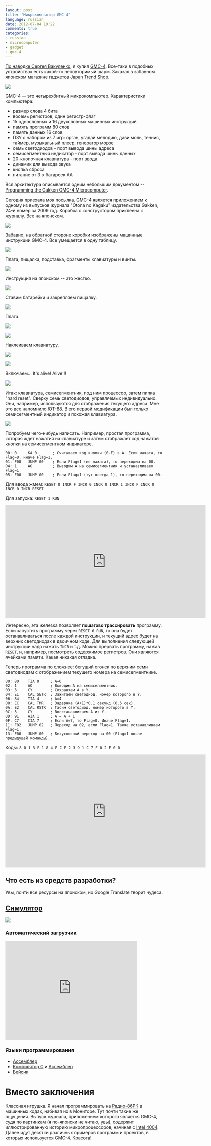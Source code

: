 ```yaml
---
layout: post
title: "Микрокомпьютер GMC-4"
language: russian
date: 2012-07-04 19:22
comments: true
categories: 
- russian
- microcomputer
- gadget
- gmc-4
---
```

[По наводке Сергея Вакуленко][Пост про GMC-4], я купил [GMC-4][]. Все-таки в подобных устройствах есть какой-то неповторимый шарм. Заказал в забавном японском магазине гаджетов [Japan Trend Shop][].

![](/images/blog/gmc4/gmc4.jpg)

[Пост про GMC-4]: http://ramlamyammambam.livejournal.com/190698.html
[GMC-4]: http://en.wikipedia.org/wiki/GMC-4
[Japan Trend Shop]: http://www.japantrendshop.com/gmc4-microcomputer-p-789.html

GMC-4 -- это четырехбитный микрокомпьютер. Характеристики компьютера:

- размер слова 4 бита
- восемь регистров, один регистр-флаг
- 15 однословных и 16 двухсловных машинных инструкций
- память программ 80 слов
- память данных 16 слов
- ПЗУ c набором из 7 игр: орган, угадай мелодию, дави моль, теннис, таймер, музыкальный плеер, генератор морзе
- семь светодиодов - порт вывода шины адреса
- семисегментный индикатор - порт вывода шины данных
- 20-кнопочная клавиатура - порт ввода
- динамик для вывода звука
- кнопка сброса
- питание от 3-х батареек AA

Вся архитектура описывается одним небольшим документом -- [Programming the Gakken GMC-4 Microcomputer][].

[Programming the Gakken GMC-4 Microcomputer]: http://tsoj.manga.org/gakken/otona_gmc.html

Сегодня приехала моя посылка. GMC-4 является приложением к одному из выпусков журнала "Otona no Kagaku" издательства Gakken, 24-й номер за 2009 год. Коробка с конструктором приклеена к журналу. Все на японском.

![](/images/blog/gmc4/IMG_0458.JPG)

Забавно, на обратной стороне коробки изображены машинные инструкции GMC-4. Все умещается в одну таблицу.

![](/images/blog/gmc4/IMG_0459.JPG)

Плата, пищалка, подставка, фрагменты клавиатуры и винты.

![](/images/blog/gmc4/IMG_0460.JPG)

Инструкция на японском -- это жестко.

![](/images/blog/gmc4/IMG_0469.JPG)

Ставим батарейки и закрепляем пищалку.

![](/images/blog/gmc4/IMG_0463.JPG)

Плата.

![](/images/blog/gmc4/IMG_0461.JPG)

![](/images/blog/gmc4/IMG_0462.JPG)

Наклеиваем клавиатуру.

![](/images/blog/gmc4/IMG_0464.JPG)

![](/images/blog/gmc4/IMG_0466.JPG)

Включаем... It's alive! Alive!!!

![](/images/blog/gmc4/IMG_0468.JPG)

Итак: клавиатура, семисегментник, под ним процессор, затем пипка "hard reset". Сверху семь  светодиодов, управляемых индивидуально. Они, например, используются для отображения текущего адреса. Мне это все напомнило [ЮТ-88][]. В его [первой модификации][ЮТ-88, минимальная конфигурация] был только семисегментный индикатор и похожая клавиатура.

![](/images/blog/gmc4/ut88-minimal.jpg)

[ЮТ-88]: http://ru.wikipedia.org/wiki/%D0%AE%D0%A2-88
[ЮТ-88, минимальная конфигурация]: http://junetech.chat.ru/kollection/ut88/1step.htm

Попробуем чего-нибудь написать. Например, простая программа, которая ждет нажатия на клавиатуре и затем отображает код нажатой кнопки на семисегментном индикаторе.

    00: 0     KA 0       ; Считываем код кнопки (0-F) в A. Если нажата, то Flag=0, иначе Flag=1.
    01: F00   JUMP 00    ; Если Flag=1 (не нажата), то переходим на 00.   
    04: 1     AO         ; Выводим A на семисегментник и устанавливаем Flag=1
    05: F00   JUMP 00    ; Если Flag=1 (тут всегда 1), то переходим на 00.

Для ввода жмем: `RESET 0 INCR F INCR 0 INCR 0 INCR 1 INCR F INCR 0 INCR 0 INCR RESET`

Для запуска: `RESET 1 RUN`

<iframe width="640" height="360" src="https://www.youtube.com/embed/t-S86rICAPk" frameborder="0" allowfullscreen></iframe>

Интересно, эта железка позволяет **пошагово трассировать** программу. Если запустить программу через `RESET 6 RUN`, то она будет останавливаться после каждой инструкции, и текущий адрес будет на верхних светодиодах в двоичном коде. Для выполнения следующей инструкции надо нажать `INCR` и т.д. Можно прервать программу, нажав `RESET`, и, например, посмотреть содержимое регистров. Они являются ячейками памяти. Какая никакая отладка.

Теперь программа по сложнее: бегущий огонек по верхним семи светодиодам с отображением текущего номера на семисегментнике.

    00: 80    TIA 0     ; A=0
    02: 1     AO        ; Выводим A на семисегментник.
    03: 3     CY        ; Сохраняем A в Y.
    04: E1    CAL SETR  ; Зажигаем светодиод, номер которого в Y.
    06: 84    TIA 4     ; A=4
    08: EC    CAL TMR   ; Задержка (A+1)*0.1 секунд (0.5 сек).
    0A: E2    CAL RSTR  ; Гасим светодиод, номер которого в Y.
    0C: 3     CY        ; Восстанавливаем A из Y.
    0D: 91    AIA 1     ; A = A + 1
    0F: C7    CIA 7     ; Если A=7, то Flag=0. Иначе Flag=1.
    11: F02   JUMP 02   ; Переход на 02, если Flag=1. Также устанавливаем Flag=1.
    13: F00   JUMP 00   ; Безусловный переход на 00 (Flag=1 после предыдущей команды).

Коды: `8 0 1 3 E 1 8 4 E C E 2 3 9 1 C 7 F 0 2 F 0 0`

<iframe width="640" height="360" src="https://www.youtube.com/embed/bdEUUtv93r0" frameborder="0" allowfullscreen></iframe>

## Что есть из средств разработки?

Увы, почти все ресурсы на японском, но Google Translate творит чудеса.

## [Симулятор][Simulator]

![](/images/blog/gmc4/gmc4simulator.png)

[Simulator]: http://dansan.air-nifty.com/blog/gmc4-simulator.html

### Автоматический загрузчик

<iframe width="420" height="315" src="https://www.youtube.com/embed/lagnC5CpsUE" frameborder="0" allowfullscreen></iframe>

### Языки программирования

- [Ассемблер](http://musashinodenpa.com/misc/GMC4/)
- [Компилятор C](http://terus.jp/engineering/gmc4cc/) и 
  [Ассемблер](http://terus.jp/engineering/gmc4cc/gmc4as.html)
- [Бейсик](http://softyasu.net/g4cbasic.html)

# Вместо заключения

Классная игрушка. Я начал программировать на [Радио-86РК][] в машинных кодах, набивая их в Мониторе. Тут почти такие же ощущения. Выпуск журнала, приложением которого является GMC-4, судя по картинкам (я по-японски не читаю, увы), содержит иллюстрированную историю микропроцессоров, начиная с [Intel 4004][]. Далее идут десятки различных примеров программ и проектов, в которых используется GMC-4. Красота!

[Intel 4004]: http://en.wikipedia.org/wiki/Intel_4004
[Радио-86РК]: http://radio86.googlecode.com/hg/online/radio86.html
